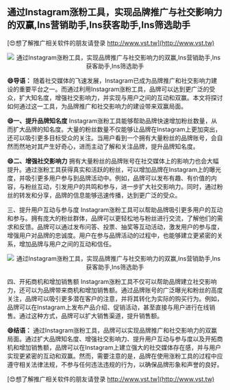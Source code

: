 ## **通过Instagram涨粉工具，实现品牌推广与社交影响力的双赢,Ins营销助手,Ins获客助手,Ins筛选助手**

[😍想了解推广相关软件的朋友请登录 http://www.vst.tw](http://www.vst.tw)

 <center><img src="https://vst.tw/MP4/tuiguang/png/5.png" alt="通过Instagram涨粉工具，实现品牌推广与社交影响力的双赢,Ins营销助手,Ins获客助手,Ins筛选助手"></center>

**😄导语：**
随着社交媒体的飞速发展，Instagram已成为品牌推广和社交影响力建设的重要平台之一。而通过利用Instagram涨粉工具，品牌可以达到更广泛的受众，扩大知名度，增强社交影响力，并实现与用户之间的互动和双赢。本文将探讨如何通过这一工具，为品牌推广和社交影响力的建设带来双赢局面。

**😄一、提升品牌知名度**
Instagram涨粉工具能够帮助品牌快速增加粉丝数量，从而扩大品牌的知名度。大量的粉丝数量不仅能够让品牌在Instagram上更加突出，还可以吸引更多目标受众的关注。当用户看到一个拥有大量粉丝的品牌账号，会自然而然地对其产生好奇心，进而主动了解和关注品牌，提升品牌知名度。

**😄二、增强社交影响力**
拥有大量粉丝的品牌账号在社交媒体上的影响力也会大幅提升。通过涨粉工具获得真实和活跃的粉丝，可以增加品牌在Instagram上的曝光度，并吸引更多用户参与到品牌活动中。例如，品牌可以发布有趣、有价值的内容，与粉丝互动，引发用户的共鸣和参与，进一步扩大社交影响力。同时，通过粉丝的转发和分享，品牌的信息能够迅速传播，达到更广泛的受众。

三、提升用户互动与参与度
Instagram涨粉工具可以帮助品牌吸引更多用户的互动和参与。拥有庞大的粉丝群体，品牌可以更轻松地与粉丝进行交流，了解他们的需求和反馈。品牌可以通过发布问答、投票、抽奖等互动活动，激发用户的参与度，增强用户对品牌的忠诚度。用户在参与品牌活动的过程中，也能够建立更紧密的关系，增加品牌与用户之间的互动和信任。

 <center><img src="https://vst.tw/MP4/tuiguang/png/0.png" alt="通过Instagram涨粉工具，实现品牌推广与社交影响力的双赢,Ins营销助手,Ins获客助手,Ins筛选助手"></center>

四、开拓商机和增加销售额
Instagram涨粉工具不仅可以帮助品牌建立社交影响力，还可以为品牌带来商机和增加销售额。通过品牌账号的广泛曝光和粉丝的高度关注，品牌可以吸引更多潜在客户的注意，并将其转化为实际的购买行为。例如，品牌可以在Instagram上发布产品介绍、促销活动，甚至直接与用户进行在线销售。通过这种方式，品牌可以扩大销售渠道，提升销售额。

**😄结语：**
通过Instagram涨粉工具，品牌可以实现品牌推广和社交影响力的双赢局面。通过扩大品牌知名度、增强社交影响力、提升用户互动与参与度以及开拓商机和增加销售额，品牌可以在Instagram上建立强大的社交媒体存在感，并与用户实现更紧密的互动和双赢。然而，需要注意的是，品牌在使用涨粉工具的过程中应遵守相关法律法规，不参与任何违法违规的行为，以确保品牌形象和声誉的良好。

[😍想了解推广相关软件的朋友请登录 http://www.vst.tw](http://www.vst.tw)




